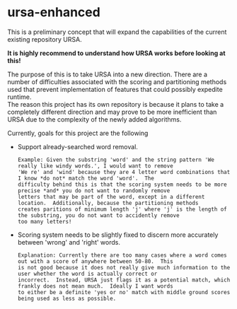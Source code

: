 # ursa-enhanced
This is a preliminary concept that will expand the capabilities of the current existing repository URSA. 

**It is highly recommend to understand how URSA works before looking at this!**

The purpose of this is to take URSA into a new direction.  There are a number of difficulties associated with the 
scoring and partitioning methods used that prevent implementation of features that could possibly expedite runtime.  
The reason this project has its own repository is because it plans to take a completely different direction and may prove to 
be more inefficient than URSA due to the complexity of the newly added algorithms.

Currently, goals for this project are the following

- Support already-searched word removal.

      Example: Given the substring 'word' and the string pattern 'We really like windy words.', I would want to remove
      'We re' and 'wind' because they are 4 letter word combinations that I know *do not* match the word 'word'.  The   
      difficulty behind this is that the scoring system needs to be more precise *and* you do not want to randomly remove 
      letters that may be part of the word, except in a different location.  Additionally, because the partitioning methods 
      creates paritions of minimum length 'j' where 'j' is the length of the substring, you do not want to accidently remove 
      too many letters!

- Scoring system needs to be slightly fixed to discern more accurately between 'wrong' and 'right' words.

      Explanation: Currently there are too many cases where a word comes out with a score of anywhere between 50-80.  This 
      is not good because it does not really give much information to the user whether the word is actually correct or 
      incorrect.  Instead, URSA just flags it as a potential match, which frankly does not mean much.  Ideally I want words
      to either be a definite 'yes or no' match with middle ground scores being used as less as possible.
      


